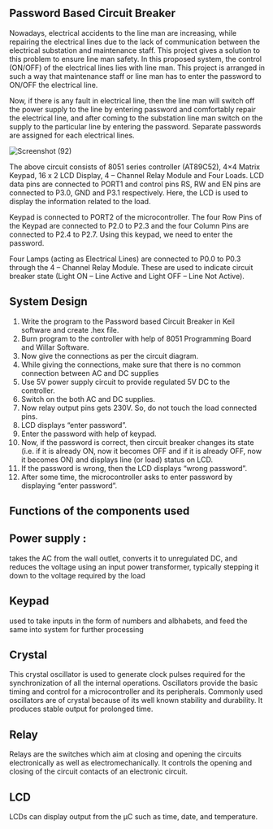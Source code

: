 ## Password Based Circuit Breaker

Nowadays, electrical accidents to the line man are increasing, while repairing the electrical lines due to the lack of communication between the electrical substation and maintenance staff. This project gives a solution to this problem to ensure line man safety. In this proposed system, the control (ON/OFF) of the electrical lines lies with line man. This project is arranged in such a way that maintenance staff or line man has to enter the password to ON/OFF the electrical line.


 Now, if there is any fault in electrical line, then the line man will switch off the power supply to the line by entering password and comfortably repair the electrical line, and after coming to the substation line man switch on the supply to the particular line by entering the password. Separate passwords are assigned for each electrical lines.

![Screenshot (92)](https://user-images.githubusercontent.com/98865009/154540153-60ccc338-435c-4841-a801-71f00c3046f9.png)


The above circuit consists of 8051 series controller (AT89C52), 4×4 Matrix Keypad, 16 x 2 LCD Display, 4 – Channel Relay Module and Four Loads. LCD data pins are connected to PORT1 and control pins RS, RW and EN pins are connected to P3.0, GND and P3.1 respectively. Here, the LCD is used to display the information related to the load.

Keypad is connected to PORT2 of the microcontroller. The four Row Pins of the Keypad are connected to P2.0 to P2.3 and the four Column Pins are connected to P2.4 to P2.7. Using this keypad, we need to enter the password.

Four Lamps (acting as Electrical Lines) are connected to P0.0 to P0.3 through the 4 – Channel Relay Module. These are used to indicate circuit breaker state (Light ON – Line Active and Light OFF – Line Not Active).

## System Design
1. Write the program to the Password based Circuit Breaker in Keil software and create .hex file.
2. Burn program to the controller with help of 8051 Programming Board and Willar Software.
3. Now give the connections as per the circuit diagram.
4. While giving the connections, make sure that there is no common connection between AC and DC supplies
5. Use 5V power supply circuit to provide regulated 5V DC to the controller.
6.  Switch on the both AC and DC supplies.
7. Now relay output pins gets 230V. So, do not touch the load connected pins.
8. LCD displays “enter password”.
9. Enter the password with help of keypad.
10. Now, if the password is correct, then circuit breaker changes its state (i.e. if it is already ON, now it becomes OFF and if it is already OFF, now it becomes ON) and displays line (or load) status on LCD.
11. If the password is wrong, then the LCD displays “wrong password”.
12. After some time, the microcontroller asks to enter password by displaying “enter password”.


## Functions of the components used
## Power supply :
takes the AC from the wall outlet, converts it to unregulated DC, and reduces the voltage using an input power transformer, typically stepping it down to the voltage required by the load

## Keypad
used to take inputs in the form of numbers and albhabets, and feed the same into system for further processing

## Crystal 
 This crystal oscillator is used to generate clock pulses required for the synchronization of all the internal operations.
 Oscillators provide the basic timing and control for a microcontroller and its peripherals. Commonly used oscillators are of crystal because of its well known stability and durability. It produces stable output for prolonged time.
 
 ## Relay
Relays are the switches which aim at closing and opening the circuits electronically as well as electromechanically. It controls the opening and closing of the circuit contacts of an electronic circuit.

## LCD 
LCDs can display output from the µC such as time, date, and temperature.


